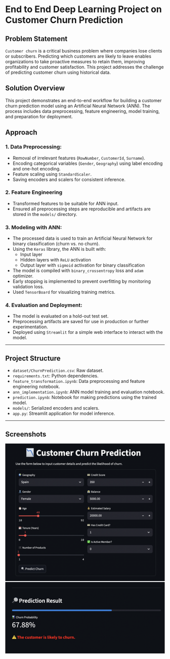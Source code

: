 # End to End Deep Learning Project on Customer Churn Prediction

## Problem Statement

`Customer churn` is a critical business problem where companies lose clients or subscribers. Predicting which customers are likely to leave enables organizations to take proactive measures to retain them, improving profitability and customer satisfaction. This project addresses the challenge of predicting customer churn using historical data.

## Solution Overview

This project demonstrates an end-to-end workflow for building a customer churn prediction model using an Artificial Neural Network (ANN). The process includes data preprocessing, feature engineering, model training, and preparation for deployment.

## Approach

### 1. Data Preprocessing:  
   - Removal of irrelevant features (`RowNumber`, `CustomerId`, `Surname`).
   - Encoding categorical variables (`Gender`, `Geography`) using label encoding and one-hot encoding.
   - Feature scaling using `StandardScaler`.
   - Saving encoders and scalers for consistent inference.

### 2. Feature Engineering
- Transformed features to be suitable for ANN input.
- Ensured all preprocessing steps are reproducible and artifacts are stored in the `models/` directory.

### 3. Modeling with ANN:  
   - The processed data is used to train an Artificial Neural Network for binary classification (churn vs. no churn).
   - Using the `Keras` library, the ANN is built with:
     - Input layer
     - Hidden layers with `ReLU` activation
     - Output layer with `sigmoid` activation for binary classification
   - The model is compiled with `binary_crossentropy` loss and `adam` optimizer.
   - Early stopping is implemented to prevent overfitting by monitoring validation loss.
   - Used `TensorBoard` for visualizing training metrics.

### 4. Evaluation and Deployment:  
   - The model is evaluated on a hold-out test set.
   - Preprocessing artifacts are saved for use in production or further experimentation.
   - Deployed using `Streamlit` for a simple web interface to interact with the model.

---

## Project Structure

- `dataset/ChurnPrediction.csv`: Raw dataset.
- `requirements.txt`: Python dependencies.
- `feature_transformation.ipynb`: Data preprocessing and feature engineering notebook.
- `ann_implementation.ipynb`: ANN model training and evaluation notebook.
- `prediction.ipynb`: Notebook for making predictions using the trained model.
- `models/`: Serialized encoders and scalers.
- `app.py`: Streamlit application for model inference.

---

## Screenshots

![Streamlit App Screenshot Inputs](images/ss1.png)
![Streamlit App Screenshot Prediction](images/ss2.png)